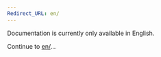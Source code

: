 ```yaml
---
Redirect_URL: en/
---
```


Documentation is currently only available in English.

Continue to [en/](en/)...
